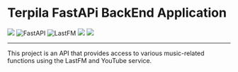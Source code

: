 # Terpila FastAPi BackEnd Application
<img src="https://img.shields.io/badge/python-3670A0?style=for-the-badge&logo=python&logoColor=ffdd54"> ![FastAPI](https://img.shields.io/badge/FastAPI-%2300CCBC.svg?style=for-the-badge&logo=fastapi&logoColor=white&labelColor=2300CCBC) ![LastFM](https://img.shields.io/badge/LastFM_API-%23D51007.svg?style=for-the-badge&logo=last.fm&logoColor=white&labelColor=23D51007) <img src="https://img.shields.io/badge/youtubesearchpython-FF0000?style=for-the-badge&logo=youtube&logoColor=white"> <img src="https://img.shields.io/badge/youtube_DL-FF0000?style=for-the-badge&logo=youtube&logoColor=white">

***
This project is an API that provides access to various music-related functions using the LastFM and YouTube service.
